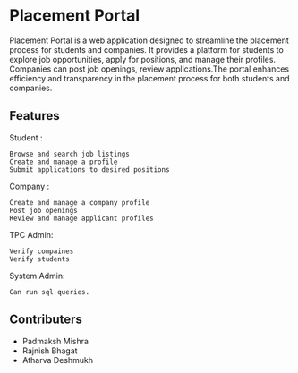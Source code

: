 # Placement Portal

Placement Portal is a web application designed to streamline the placement process for students and companies. It provides a platform for students to explore job opportunities, apply for positions, and manage their profiles. Companies can post job openings, review applications.The portal enhances efficiency and transparency in the placement process for both students and companies.

## Features

Student :

    Browse and search job listings
    Create and manage a profile
    Submit applications to desired positions


Company :

    Create and manage a company profile
    Post job openings
    Review and manage applicant profiles

TPC Admin:

	Verify compaines
	Verify students

System Admin:

	Can run sql queries.

## Contributers

* Padmaksh Mishra
* Rajnish Bhagat
* Atharva Deshmukh
